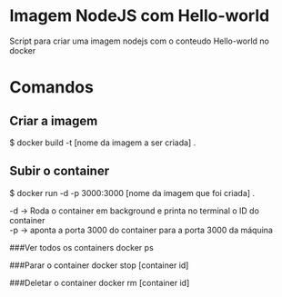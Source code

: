 # Imagem NodeJS com Hello-world
Script para criar uma imagem nodejs com o conteudo Hello-world no docker

# Comandos
## Criar a imagem
$ docker build -t [nome da imagem a ser criada] .

## Subir o container
$ docker run -d -p 3000:3000 [nome da imagem que foi criada] .

-d -> Roda o container em background e printa no terminal o ID do container<br>
-p -> aponta a porta 3000 do container para a porta 3000 da máquina

###Ver todos os containers
docker ps

###Parar o container
docker stop [container id]

###Deletar o container
docker rm [container id]
